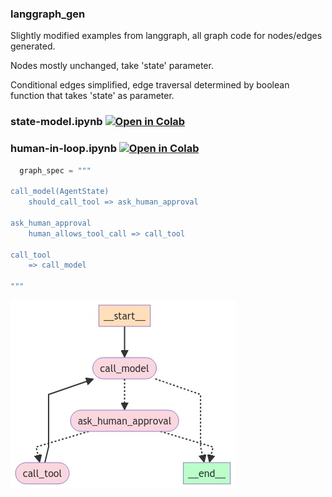 ### langgraph_gen
Slightly modified examples from langgraph, all graph code for nodes/edges generated.

Nodes mostly unchanged, take 'state' parameter.

Conditional edges simplified, edge traversal determined by boolean function that takes 'state' as parameter.

### state-model.ipynb [![Open in Colab](https://colab.research.google.com/assets/colab-badge.svg)](https://colab.research.google.com/github/jojohannsen/langgraph_gen/blob/main/state-model.ipynb)


### human-in-loop.ipynb [![Open in Colab](https://colab.research.google.com/assets/colab-badge.svg)](https://colab.research.google.com/github/jojohannsen/langgraph_gen/blob/main/human-in-loop.ipynb)
  
```python
  graph_spec = """
   
call_model(AgentState)
    should_call_tool => ask_human_approval
    
ask_human_approval
    human_allows_tool_call => call_tool
    
call_tool
    => call_model

"""
```

![Human-in-the-loop](human-in-loop.png)





